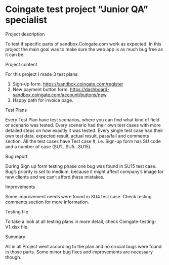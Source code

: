 # Coingate test project “Junior QA” specialist


Project description

To test if specific parts of sandbox.Coingate.com work as expected. In this project the main goal was to make sure the web app is as much bug free as it can be.

Project content

For this project I made 3 test plans:
1. Sign-up form. https://sandbox.coingate.com/register
2. New payment button form. https://dashboard-sandbox.coingate.com/account/buttons/new
3. Happy path for invoice page.

Test Plans

Every Test Plan have test scenarios, where you can find what kind of field or scenario was tested.
Every scenario had their own test cases with more detailed steps on how exactly it was tested. 
Every single test case had their own test data, expected result, actual result, pass/fail and comments section. All the test cases have Test case #, i.e. Sign-up form has SU code and a number of case (SU1…SU5…SU15).

Bug report

During Sign up form testing phase one bug was found in SU15 test case. Bug’s priority is set to medium, because it might affect company’s image for new clients and we can’t afford these mistakes.

Improvements

Some improvement needs were found in SU4 test case. Check testing comments section for more information.

Testing file

To take a look at all testing plans in more detail, check Coingate-testing-V1.xlsx file.

Summary

All in all Project went according to the plan and no crucial bugs were found in those parts.
Some minor bug fixes and improvements are necessary though.

